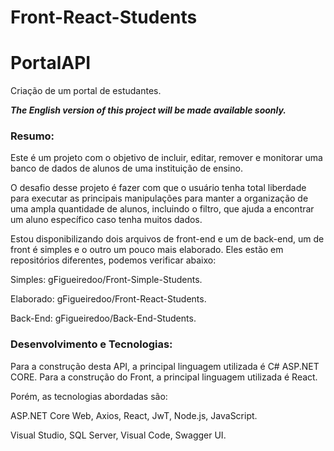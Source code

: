 # Front-React-Students

# PortalAPI

Criação de um portal de estudantes.

***The English version of this project will be made available soonly.***

### Resumo:

Este é um projeto com o objetivo de incluir, editar, remover e monitorar uma banco de dados de alunos de uma instituição de ensino.

O desafio desse projeto é fazer com que o usuário tenha total liberdade para executar as principais manipulações para manter a organização de uma ampla quantidade de alunos, incluindo o filtro, que ajuda a encontrar um aluno específico caso tenha muitos dados.

Estou disponibilizando dois arquivos de front-end e um de back-end, um de front é simples e o outro um pouco mais elaborado. Eles estão em repositórios diferentes, podemos verificar abaixo:

Simples: gFigueiredoo/Front-Simple-Students.

Elaborado: gFigueiredoo/Front-React-Students.

Back-End: gFigueiredoo/Back-End-Students.

### Desenvolvimento e Tecnologias:

Para a construção desta API, a principal linguagem utilizada é C# ASP.NET CORE.
Para a construção do Front, a principal linguagem utilizada é React.

Porém, as tecnologias abordadas são:

ASP.NET Core Web, Axios, React, JwT, Node.js, JavaScript.

Visual Studio, SQL Server, Visual Code, Swagger UI.
